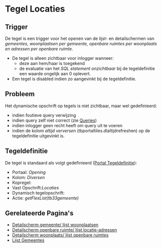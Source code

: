 # Tegel Locaties

## Trigger

De tegel is een trigger voor het openen van de lijst- en detailschermen van _gemeentes, woonplaatsen per gemeente, openbare ruimtes per woonplaats en adressen per openbare ruimte_.

- De tegel is alleen zichtbaar voor inlogger wanneer:
  - deze aan hem/haar is toegekend
  - de evaluatie van het _SQL statement onzichtbaar_ bij de tegeldefinitie een waarde ongelijk aan 0 oplevert.
- Een tegel is disabled indien zo aangevinkt bij de tegeldefinitie.

## Probleem

Het dynamische opschrift op tegels is niet zichtbaar, maar wel gedefinieerd:

- indien foutieve query verwijzing
- indien query zelf niet correct (zie [Queries](/docs/instellen_inrichten/queries.md))
- indien inlogger geen recht heeft om query uit te voeren
- indien de kolom _altijd verversen_ (tbportaltiles.dlaltijdrefreshen) op de tegeldefinitie uitgevinkt is.

## Tegeldefinitie

De tegel is standaard als volgt gedefinieerd ([Portal Tegeldefinitie](/docs/instellen_inrichten/portaldefinitie/portal_tegel.md)):

- Portaal: _Opening_
- Kolom: _Diversen_
- Kopregel:
- Vast Opschrift:_Locaties_
- Dynamisch tegelopschrift:
- Actie: _getFlexList(tb33gemeente)_

## Gerelateerde Pagina's

- [Detailscherm gemeente/ lijst woonplaatsen](/docs/probleemoplossing/portalen_en_moduleschermen/openingsportaal/tegel_locaties/detail_gemeente_met_lijst_woonplaatsen.md)
- [Detailscherm openbare ruimte/ lijst locatie-adressen](/docs/probleemoplossing/portalen_en_moduleschermen/openingsportaal/tegel_locaties/detail_openbare_ruimte_met_lijst_locatie-adressen.md)
- [Detailscherm woonplaats/ lijst openbare ruimtes](/docs/probleemoplossing/portalen_en_moduleschermen/openingsportaal/tegel_locaties/detail_woonplaats_met_lijst_openbare_ruimtes.md)
- [Lijst Gemeentes](/docs/probleemoplossing/portalen_en_moduleschermen/openingsportaal/tegel_locaties/lijst_gemeentes.md)
